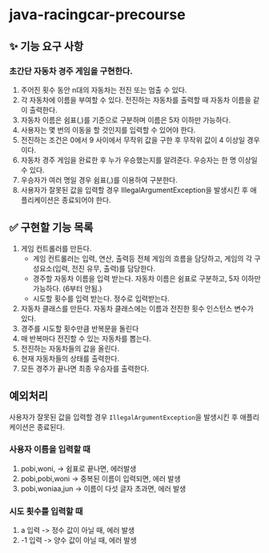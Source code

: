 # java-racingcar-precourse

## ✨ 기능 요구 사항

### 초간단 자동차 경주 게임을 구현한다.

1. 주어진 횟수 동안 n대의 자동차는 전진 또는 멈출 수 있다.
2. 각 자동차에 이름을 부여할 수 있다. 전진하는 자동차를 출력할 때 자동차 이름을 같이 출력한다.
3. 자동차 이름은 쉼표(,)를 기준으로 구분하며 이름은 5자 이하만 가능하다.
4. 사용자는 몇 번의 이동을 할 것인지를 입력할 수 있어야 한다.
5. 전진하는 조건은 0에서 9 사이에서 무작위 값을 구한 후 무작위 값이 4 이상일 경우이다.
6. 자동차 경주 게임을 완료한 후 누가 우승했는지를 알려준다. 우승자는 한 명 이상일 수 있다.
7. 우승자가 여러 명일 경우 쉼표(,)를 이용하여 구분한다.
8. 사용자가 잘못된 값을 입력할 경우 IllegalArgumentException을 발생시킨 후 애플리케이션은 종료되어야 한다.

## ✅ 구현할 기능 목록

1. 게임 컨트롤러를 만든다.
    - 게임 컨트롤러는 입력, 연산, 출력등 전체 게임의 흐름을 담당하고, 게임의 각 구성요소(입력, 전진 유무, 출력)를 담당한다.
    - 경주할 자동차 이름을 입력 받는다. 자동차 이름은 쉼표로 구분하고, 5자 이하만 가능하다. (6부터 안됨.)
    - 시도할 횟수를 입력 받는다. 정수로 입력받는다.
2. 자동차 클래스를 만든다. 자동차 클래스에는 이름과 전진한 횟수 인스턴스 변수가 있다.
3. 경주를 시도할 횟수만큼 반복문을 돌린다
4. 매 반복마다 전진할 수 있는 자동차를 뽑는다.
5. 전진하는 자동차들의 값을 올린다.
6. 현재 자동차들의 상태를 출력한다.
7. 모든 경주가 끝나면 최종 우승자를 출력한다.

## 예외처리

사용자가 잘못된 값을 입력할 경우 ``IllegalArgumentException``을 발생시킨 후 애플리케이션은 종료된다.

### 사용자 이름을 입력할 때

1. pobi,woni, -> 쉼표로 끝나면, 에러발생
2. pobi,pobi,woni -> 중복된 이름이 입력되면, 에러 발생
3. pobi,woniaa,jun -> 이름이 다섯 글자 초과면, 에러 발생

### 시도 횟수를 입력할 때
1. a 입력 -> 정수 값이 아닐 때, 에러 발생
2. -1 입력 -> 양수 값이 아닐 때, 에러 발생